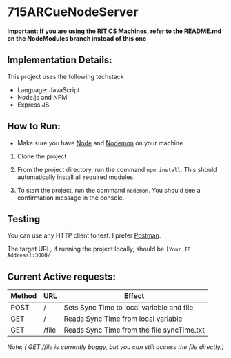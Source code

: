# 715ARCueNodeServer

**Important: If you are using the RIT CS Machines, refer to the README.md on the NodeModules branch instead of this one**

## Implementation Details:
This project uses the following techstack
- Language: JavaScript
- Node.js and NPM
- Express JS

## How to Run:

* Make sure you have [Node](https://nodejs.org/en/download/) and [Nodemon](https://www.npmjs.com/package/nodemon) on your machine

1. Clone the project

2. From the project directory, run the command `npm install`. This should automatically install all required modules.

3. To start the project, run the command `nodemon`. You should see a confirmation message in the console.

## Testing

You can use any HTTP client to test. I prefer [Postman](https://www.postman.com/). 

The target URL, if running the project locally, should be `[Your IP Address]:3000/`

## Current Active requests:

| Method | URL   | Effect                                     |
|--------|-------|--------------------------------------------|
| POST   | /     | Sets Sync Time to local variable and file  |
| GET    | /     | Reads Sync Time from local variable        |
| GET    | /file | Reads Sync Time from the file syncTime.txt |  

Note: *( GET /file is currently buggy, but you can still access the file directly.)*
